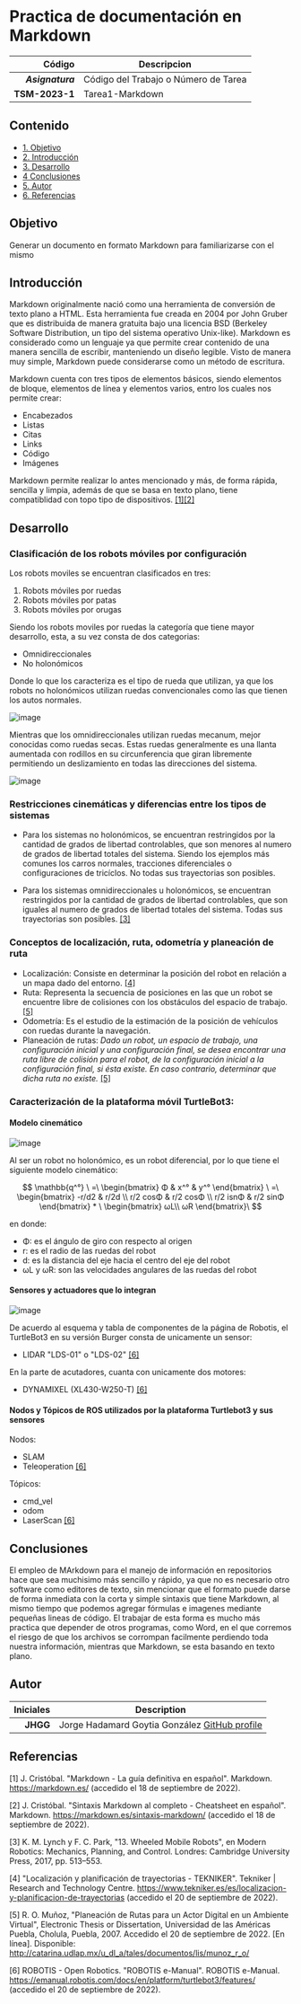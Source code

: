 # Practica de documentación en Markdown

| Código | Descripcion |
| ------:| ----------- |
| ***Asignatura*** | Código del Trabajo o Número de Tarea | 
| **TSM-2023-1** |  Tarea1-Markdown |

## Contenido

- [1. Objetivo](#Objetivo)
- [2. Introducción](#Introduccion)
- [3. Desarrollo](#Desarrollo)
- [4 Conclusiones](#Conclusiones)
- [5. Autor](#Autor)
- [6. Referencias](#Referencias)

## Objetivo

Generar un documento en formato Markdown para familiarizarse con el mismo

## Introducción

Markdown originalmente nació como una herramienta de conversión de texto plano a HTML. Esta herramienta fue creada en 2004 por John Gruber que es distribuida de manera gratuita bajo una licencia BSD (Berkeley Software Distribution, un tipo del sistema operativo Unix-like). Markdown es considerado como un lenguaje ya que permite crear contenido de una manera sencilla de escribir, manteniendo un diseño legible. Visto de manera muy simple, Markdown puede considerarse como un método de escritura.

Markdown cuenta con tres tipos de elementos básicos, siendo elementos de bloque, elementos de línea y elementos varios,  entro los cuales nos permite crear:

* Encabezados
* Listas
* Citas
* Links
* Código
* Imágenes

Markdown permite realizar lo antes mencionado y más, de forma rápida, sencilla y limpia, además de que se basa en texto plano, tiene compatiblidad con topo tipo de dispositivos. [[1]](#1)[[2]](#2)

## Desarrollo

### Clasificación de los robots móviles por configuración 

Los robots moviles se encuentran clasificados en tres: 

1. Robots móviles por ruedas
2. Robots móviles por patas
3. Robots móviles por orugas

Siendo los robots moviles por ruedas la categoría que tiene mayor desarrollo, esta, a su vez consta de dos categorias:

* Omnidireccionales
* No holonómicos

Donde lo que los caracteriza es el tipo de rueda que utilizan, ya que los robots no holonómicos utilizan ruedas convencionales como las que tienen los autos normales.

![image](https://ars.els-cdn.com/content/image/1-s2.0-S092188901300095X-gr1.jpg)

Mientras que los omnidireccionales utilizan ruedas mecanum, mejor conocidas como ruedas secas. Estas ruedas generalmente es una llanta aumentada con rodillos en su circunferencia que giran libremente permitiendo un deslizamiento en todas las direcciones del sistema.

![image](https://www.luisllamas.es/wp-content/uploads/2018/09/arduino-robot-omni-wheel-robots.jpg)

### Restricciones cinemáticas y diferencias entre los tipos de sistemas

* Para los sistemas no holonómicos, se encuentran restringidos por la cantidad de grados de libertad controlables, que son menores al numero de grados de libertad totales del sistema. Siendo los ejemplos más comunes los carros normales, tracciones diferenciales o configuraciones de tricíclos. No todas sus trayectorias son posibles.

* Para los sistemas omnidireccionales u holonómicos, se encuentran restringidos por la cantidad de grados de libertad controlables, que son iguales al numero de grados de libertad totales del sistema. Todas sus trayectorias son posibles. [[3]](#3)

### Conceptos de localización, ruta, odometría y planeación de ruta

* Localización: Consiste en determinar la posición del robot en relación a un mapa dado del entorno. [[4]](#4)
* Ruta: Representa la secuencia de posiciones en las que un robot se encuentre libre de colisiones con los obstáculos del espacio de trabajo. [[5]](#5)
* Odometría: Es el estudio de la estimación de la posición de vehículos con ruedas durante la navegación.
* Planeación de rutas: *Dado un robot, un espacio de trabajo, una configuración inicial y una configuración final, se desea encontrar una ruta libre de colisión para el robot, de la configuración inicial a la configuración final, si ésta existe. En caso contrario, determinar que dicha ruta no existe.* [[5]](#5)

### Caracterización de la plataforma móvil TurtleBot3:

#### Modelo cinemático

![image](https://emanual.robotis.com/assets/images/platform/turtlebot3/hardware_setup/turtlebot3_dimension1.png)

Al ser un robot no holonómico, es un robot diferencial, por lo que tiene el siguiente modelo cinemático:

$$
\mathbb{q^°} \ =\ \begin{bmatrix}
	Φ & x^° & y^°
\end{bmatrix} \ =\ \begin{bmatrix}
-r/d2 & r/2d \\
r/2 cosΦ & r/2 cosΦ \\
r/2 isnΦ & r/2 sinΦ
\end{bmatrix} * \ \begin{bmatrix}
ωL\\
ωR
\end{bmatrix}\
$$

en donde: 
- Φ: es el ángulo de giro con respecto al origen 
- r: es el radio de las ruedas del robot 
- d: es la distancia del eje hacia el centro del eje del robot 
- ωL y ωR: son las velocidades angulares de las ruedas del robot 

#### Sensores y actuadores que lo integran

![image](https://emanual.robotis.com/assets/images/platform/turtlebot3/hardware_setup/turtlebot3_burger_components.png)

De acuerdo al esquema y tabla de componentes de la página de Robotis, el TurtleBot3 en su versión Burger consta de unicamente un sensor:

* LIDAR "LDS-01" o "LDS-02" [[6]](#6)

En la parte de acutadores, cuanta con unicamente dos motores:

* DYNAMIXEL (XL430-W250-T) [[6]](#6)

#### Nodos y Tópicos de ROS utilizados por la plataforma Turtlebot3 y sus sensores

Nodos:

* SLAM 
* Teleoperation [[6]](#6)

Tópicos:

* cmd_vel 
* odom
* LaserScan [[6]](#6)

## Conclusiones

El empleo de MArkdown para el manejo de información en repositorios hace que sea muchisimo más sencillo y rápido, ya que no es necesario otro software como editores de texto, sin mencionar que el formato puede darse de forma inmediata con la corta y simple sintaxis que tiene Markdown, al mismo tiempo que podemos agregar fórmulas e imagenes mediante pequeñas lineas de código.
El trabajar de esta forma es mucho más practica que depender de otros programas, como Word, en el que corremos el riesgo de que los archivos se corrompan facilmente perdiendo toda nuestra información, mientras que Markdown, se esta basando en texto plano.

## Autor

| Iniciales  | Description |
| ----------:| ----------- |
| **JHGG**  | Jorge Hadamard Goytia González [GitHub profile](https://github.com/goytiaj6) |

## Referencias

<a id="1">[1]</a> J. Cristóbal. "Markdown - La guía definitiva en español". Markdown. https://markdown.es/ (accedido el 18 de septiembre de 2022).

<a id="2">[2]</a> J. Cristóbal. "Sintaxis Markdown al completo - Cheatsheet en español". Markdown. https://markdown.es/sintaxis-markdown/ (accedido el 18 de septiembre de 2022).

<a id="3">[3]</a> K. M. Lynch y F. C. Park, "13. Wheeled Mobile Robots", en Modern Robotics: Mechanics, Planning, and Control. Londres: Cambridge University Press, 2017, pp. 513–553.

<a id="4">[4]</a> "Localización y planificación de trayectorias - TEKNIKER". Tekniker | Research and Technology Centre. https://www.tekniker.es/es/localizacion-y-planificacion-de-trayectorias (accedido el 20 de septiembre de 2022).

<a id="5">[5]</a> R. O. Muñoz, "Planeación de Rutas para un Actor Digital en un Ambiente Virtual", Electronic Thesis or Dissertation, Universidad de las Américas Puebla, Cholula, Puebla, 2007. Accedido el 20 de septiembre de 2022. [En línea]. Disponible: http://catarina.udlap.mx/u_dl_a/tales/documentos/lis/munoz_r_o/

<a id="6">[6]</a> ROBOTIS - Open Robotics. "ROBOTIS e-Manual". ROBOTIS e-Manual. https://emanual.robotis.com/docs/en/platform/turtlebot3/features/ (accedido el 20 de septiembre de 2022).
